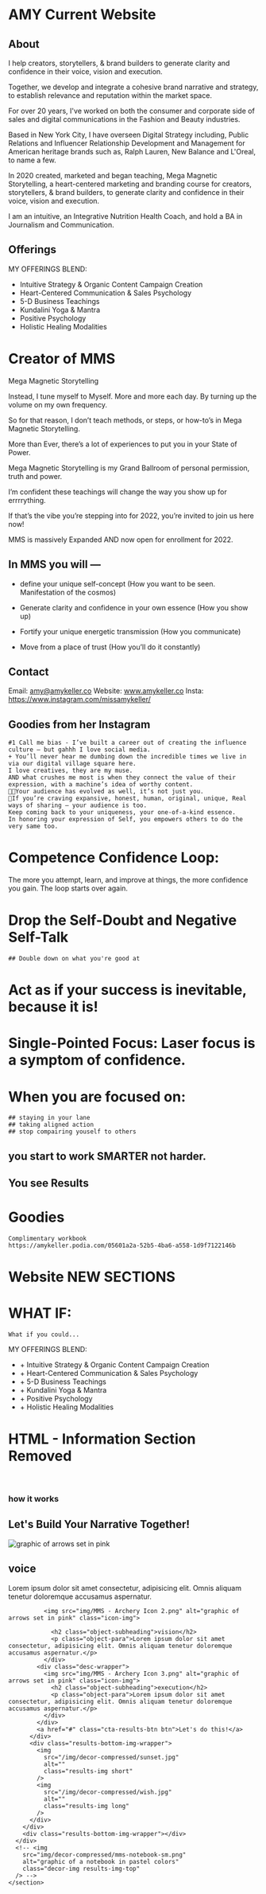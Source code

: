 # AMY Current Website

## About

I help creators, storytellers, & brand builders to generate clarity and confidence in their voice, vision and execution.

Together, we develop and integrate a cohesive brand narrative and strategy, to establish relevance and reputation within the market space.

For over 20 years, I've worked on both the consumer and corporate side of sales and digital communications in the Fashion and Beauty industries.

Based in New York City, I have overseen Digital Strategy including, Public Relations and Influencer Relationship Development and Management for American heritage brands such as, Ralph Lauren, New Balance and L'Oreal, to name a few.

In 2020 created, marketed and began teaching, Mega Magnetic Storytelling, a heart-centered marketing and branding course for creators, storytellers, & brand builders, to generate clarity and confidence in their voice, vision and execution.

I am an intuitive, an Integrative Nutrition Health Coach, and hold a BA in Journalism and Communication.

## Offerings

MY OFFERINGS BLEND:

- Intuitive Strategy & Organic Content Campaign Creation
- Heart-Centered Communication & Sales Psychology
- 5-D Business Teachings
- Kundalini Yoga & Mantra
- Positive Psychology
- Holistic Healing Modalities

# Creator of MMS

Mega Magnetic Storytelling

Instead, I tune myself to Myself. More and more each day. By turning up the volume on my own frequency.

So for that reason, I don’t teach methods, or steps, or how-to’s in Mega Magnetic Storytelling.

More than Ever, there’s a lot of experiences to put you in your State of Power.

Mega Magnetic Storytelling is my Grand Ballroom of personal permission, truth and power.

I’m confident these teachings will change the way you show up for errrrything.

If that’s the vibe you’re stepping into for 2022, you’re invited to join us here now!

MMS is massively Expanded AND now open for enrollment for 2022.

## In MMS you will —

- define your unique self-concept
  (How you want to be seen. Manifestation of the cosmos)

- Generate clarity and confidence in your own essence
  (How you show up)

- Fortify your unique energetic transmission
  (How you communicate)

- Move from a place of trust
  (How you’ll do it constantly)

## Contact

Email: amy@amykeller.co
Website: www.amykeller.co
Insta: https://www.instagram.com/missamykeller/

## Goodies from her Instagram

    #1 Call me bias - I’ve built a career out of creating the influence culture — but gahhh I love social media.
    + You’ll never hear me dumbing down the incredible times we live in via our digital village square here.
    I love creatives, they are my muse.
    AND what crushes me most is when they connect the value of their expression, with a machine’s idea of worthy content.
    💃🏼Your audience has evolved as well, it’s not just you.
    💯If you’re craving expansive, honest, human, original, unique, Real ways of sharing — your audience is too.
    Keep coming back to your uniqueness, your one-of-a-kind essence.
    In honoring your expression of Self, you empowers others to do the very same too.

# Competence Confidence Loop:

The more you attempt, learn, and improve at things, the more confidence you gain. The loop starts over again.

# Drop the Self-Doubt and Negative Self-Talk

    ## Double down on what you're good at

# Act as if your success is inevitable, because it is!

# Single-Pointed Focus: Laser focus is a symptom of confidence.

# When you are focused on:

    ## staying in your lane
    ## taking aligned action
    ## stop compairing youself to others

## you start to work SMARTER not harder.

## You see Results

# Goodies

    Complimentary workbook
    https://amykeller.podia.com/05601a2a-52b5-4ba6-a558-1d9f7122146b

# Website NEW SECTIONS

# WHAT IF:

    What if you could...

 <p class="about-para">
                MY OFFERINGS BLEND:
              </p>
          <ul>
            <li>
              + Intuitive Strategy & Organic Content Campaign Creation                 
              </li>
            <li>+ Heart-Centered Communication & Sales Psychology</li>
            <li>+ 5-D Business Teachings</li>
            <li>+ Kundalini Yoga & Mantra</li>
            <li>+ Positive Psychology </li>
            <li>+ Holistic Healing Modalities</li>
          </ul>

# HTML - Information Section Removed

 <section class="results block-padding">
      <div class="results-wrapper">
        <div class="results-top-img-wrapper">
          <img
            src="/img/decor-compressed/man-on-ocean.jpg"
            alt=""
            class="results-img long"
          />
          <img
            src="/img/decor-compressed/ocean-sun.jpg"
            alt=""
            class="results-img short"
          />
        </div>
        <div class="results-mid-wrapper">
          <div class="results-header-wrapper">
          <h3 class="results-subheader subheading">
            how it works
          </h3>
          <h2 class="results-header heading-two">
            Let's Build Your Narrative Together!
          </h2>
        </div>
          <div class="results-sub-wrapper">
            <div class="desc-wrapper">
              <img src="img/MMS - Archery Icon 1.png" alt="graphic of arrows set in pink" class="icon-img">
                <h2 class="object-subheading">voice</h2>
                <p class="object-para">Lorem ipsum dolor sit amet consectetur, adipisicing elit. Omnis aliquam tenetur doloremque accusamus aspernatur.</p>
              </div>
            <div class="desc-wrapper">

              <img src="img/MMS - Archery Icon 2.png" alt="graphic of arrows set in pink" class="icon-img">

                <h2 class="object-subheading">vision</h2>
                <p class="object-para">Lorem ipsum dolor sit amet consectetur, adipisicing elit. Omnis aliquam tenetur doloremque accusamus aspernatur.</p>
              </div>
            <div class="desc-wrapper">
              <img src="img/MMS - Archery Icon 3.png" alt="graphic of arrows set in pink" class="icon-img">
                <h2 class="object-subheading">execution</h2>
                <p class="object-para">Lorem ipsum dolor sit amet consectetur, adipisicing elit. Omnis aliquam tenetur doloremque accusamus aspernatur.</p>
              </div>
            </div>
            <a href="#" class="cta-results-btn btn">Let's do this!</a>
          </div>
          <div class="results-bottom-img-wrapper">
            <img
              src="/img/decor-compressed/sunset.jpg"
              alt=""
              class="results-img short"
            />
            <img
              src="/img/decor-compressed/wish.jpg"
              alt=""
              class="results-img long"
            />
          </div>
        </div>
        <div class="results-bottom-img-wrapper"></div>
      </div>
      <!-- <img
        src="img/decor-compressed/mms-notebook-sm.png"
        alt="graphic of a notebook in pastel colors"
        class="decor-img results-img-top"
      /> -->
    </section>
